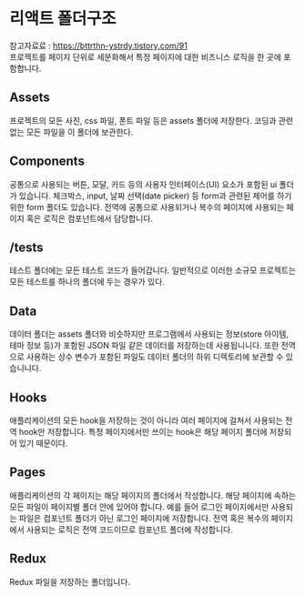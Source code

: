 # 리액트 폴더구조
참고자료료 : https://bttrthn-ystrdy.tistory.com/91 <br />
프로젝트를 페이지 단위로 세분화해서 특정 페이지에 대한 비즈니스 로직을 한 곳에 포함합니다.


## Assets
프로젝트의 모든 사진, css 파일, 폰트 파일 등은 assets 폴더에 저장한다. 
코딩과 관련 없는 모든 파일을 이 폴더에 보관한다. 


## Components
공통으로 사용되는 버튼, 모달, 카드 등의 사용자 인터페이스(UI) 요소가 포함된 ui 폴더가 있습니다.
체크박스, input, 날짜 선택(date picker) 등 form과 관련된 제어를 하기 위한 form 폴더도 있습니다.
전역에 공통으로 사용되거나 복수의 페이지에 사용되는 페이지 혹은 로직은 컴포넌트에서 담당합니다.


## /tests
테스트 폴더에는 모든 테스트 코드가 들어갑니다.
일반적으로 이러한 소규모 프로젝트는 모든 테스트를 하나의 폴더에 두는 경우가 있다.


## Data
데이터 폴더는 assets 폴더와 비슷하지만 프로그램에서 사용되는 정보(store 아이템, 테마 정보 등)가 포함된 JSON 파일 같은 데이터를 저장하는데 사용됩니니다. 또한 전역으로 사용하는 상수 변수가 포함된 파일도 데이터 폴더의 하위 디렉토리에 보관할 수 있습니니다.


## Hooks
애플리케이션의 모든 hook을 저장하는 것이 아니라 
여러 페이지에 걸쳐서 사용되는 전역 hook만 저장합니다.
특정 페이지에서만 쓰이는 hook은 해당 페이지 폴더에 저장되어 있기 때문이다. 


## Pages
애플리케이션의 각 페이지는 해당 페이지의 폴더에서 작성합니다. 
해당 페이지에 속하는 모든 파일이 페이지별 폴더 안에 있어야 합니다.
예를 들어 로그인 페이지에서만 사용되는 파일은 컴포넌트 폴더가 아닌 로그인 페이지에 저장합니다. 
전역 혹은 복수의 페이지에서 사용되는 로직은 전역 코드이므로 컴포넌트 폴더에 작성합니다. 


## Redux
Redux 파일을 저장하는 폴더입니다.